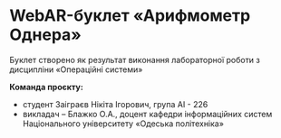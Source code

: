 # WebAR-буклет «Арифмометр Однера»
Буклет створено як результат виконання лабораторної роботи з дисципліни «Операційні системи» 

**Команда проєкту:** 
 - студент Заіграєв Нікіта Ігорович, група АІ - 226
 - викладач – Блажко О.А., доцент кафедри інформаційних систем Національного університету «Одеська політехніка»
